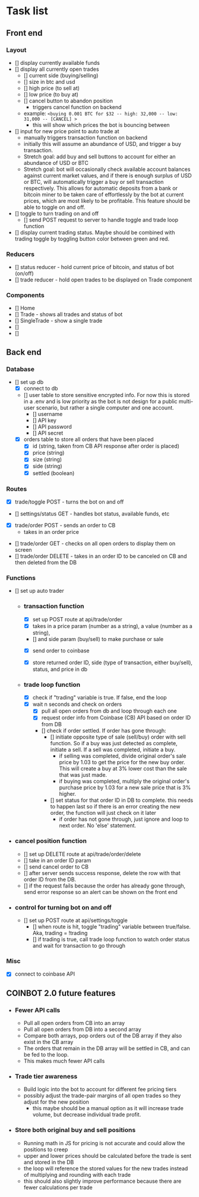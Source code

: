 # Task list

## Front end
### Layout
- [] display currently available funds
- [] display all currently open trades
    - [] current side (buying/selling)
    - [] size in btc and usd
    - [] high price (to sell at)
    - [] low price (to buy at)
    - [] cancel button to abandon position
        - triggers cancel function on backend
    - example: `<buying 0.001 BTC for $32 -- high: 32,000 -- low: 31,000 -- [CANCEL] >`
        - this will show which prices the bot is bouncing between
- [] input for new price point to auto trade at
    - manually triggers transaction function on backend
    - initially this will assume an abundance of USD, and trigger a buy transaction.
    - Stretch goal: add buy and sell buttons to account for either an abundance of USD or BTC
    - Stretch goal: bot will occasionally check available account balances against current market values, and if there is enough surplus of USD or BTC, will automatically trigger a buy or sell transaction respectively. This allows for automatic deposits from a bank or bitcoin miner to be taken care of effortlessly by the bot at current prices, which are most likely to be profitable. This feature should be able to toggle on and off.
- [] toggle to turn trading on and off
    - [] send POST request to server to handle toggle and trade loop function
- [] display current trading status. Maybe should be combined with trading toggle by toggling button color between green and red.
### Reducers
- [] status reducer - hold current price of bitcoin, and status of bot (on/off)
- [] trade reducer - hold open trades to be displayed on Trade component
### Components
- [] Home
- [] Trade - shows all trades and status of bot
- [] SingleTrade - show a single trade
- [] 
- [] 

## Back end

### Database
- [] set up db
    - [x] connect to db
    - [] user table to store sensitive encrypted info. For now this is stored in a .env and is low priority as the bot is not design for a public multi-user scenario, but rather a single computer and one account.
        - [] username
        - [] API key
        - [] API password
        - [] API secret
    - [x] orders table to store all orders that have been placed
        - [x] id (string, taken from CB API response after order is placed)
        - [x] price (string)
        - [x] size (string)
        - [x] side (string)
        - [x] settled (boolean)

### Routes 
- [x] trade/toggle POST - turns the bot on and off
- [] settings/status GET - handles bot status, available funds, etc
- [x] trade/order POST - sends an order to CB
    - takes in an order price
- [] trade/order GET - checks on all open orders to display them on screen
- [] trade/order DELETE - takes in an order ID to be canceled on CB and then deleted from the DB

### Functions
- [] set up auto trader
    - ### transaction function
        - [x] set up POST route at api/trade/order
        - [x] takes in a price param (number as a string), a value (number as a string), 
        - [] and side param (buy/sell) to make purchase or sale
        - [x] send order to coinbase
        - [x] store returned order ID, side (type of transaction, either buy/sell), status, and price in db


    - ### trade loop function
        - [x] check if "trading" variable is true. If false, end the loop
        - [x] wait n seconds and check on orders
            - [x] pull all open orders from db and loop through each one
            - [x] request order info from Coinbase (CB) API based on order ID from DB
            - [] check if order settled. If order has gone through:
                - [] initiate opposite type of sale (sell/buy) order with sell function. So if a buy was just detected as complete, initiate a sell. If a sell was completed, initiate a buy.
                    - if selling was completed, divide original order's sale price by 1.03 to get the price for the new buy order. This will create a buy at 3% lower cost than the sale that was just made.
                    - if buying was completed, multiply the original order's purchase price by 1.03 for a new sale price that is 3% higher.
                - [] set status for that order ID in DB to complete. this needs to happen last so if there is an error creating the new order, the function will just check on it later
                    - if order has not gone through, just ignore and loop to next order. No 'else' statement.

- ### cancel position function
    - [] set up DELETE route at api/trade/order/delete
    - [] take in an order ID param
    - [] send cancel order to CB
    - [] after server sends success response, delete the row with that order ID from the DB.
    - [] if the request fails because the order has already gone through, send error response so an alert can be shown on the front end

- ### control for turning bot on and off
    - [] set up POST route at api/settings/toggle
        - [] when route is hit, toggle "trading" variable between true/false. Aka, trading = !trading
        - [] if trading is true, call trade loop function to watch order status and wait for transaction to go through

### Misc
- [x] connect to coinbase API



## COINBOT 2.0 future features


- ### Fewer API calls
    - Pull all open orders from CB into an array
    - Pull all open orders from DB into a second array
    - Compare both arrays, pop orders out of the DB array if they also exist in the CB array
    - The orders that remain in the DB array will be settled in CB, and can be fed to the loop.
    - This makes much fewer API calls 

- ### Trade tier awareness
    - Build logic into the bot to account for different fee pricing tiers
    - possibly adjust the trade-pair margins of all open trades so they adjust for the new position
        - this maybe should be a manual option as it will increase trade volume, but decrease individual trade profit.

- ### Store both original buy and sell positions
    - Running math in JS for pricing is not accurate and could allow the positions to creep
    - upper and lower prices should be calculated before the trade is sent and stored in the DB
    - the loop will reference the stored values for the new trades instead of multiplying and rounding with each trade
    - this should also slightly improve performance because there are fewer calculations per trade